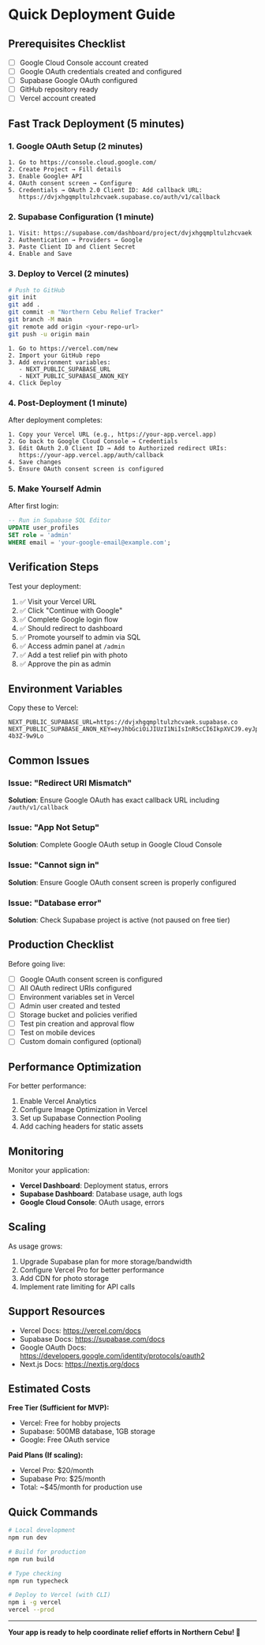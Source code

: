# Quick Deployment Guide

## Prerequisites Checklist

- [ ] Google Cloud Console account created
- [ ] Google OAuth credentials created and configured
- [ ] Supabase Google OAuth configured
- [ ] GitHub repository ready
- [ ] Vercel account created

## Fast Track Deployment (5 minutes)

### 1. Google OAuth Setup (2 minutes)

```
1. Go to https://console.cloud.google.com/
2. Create Project → Fill details
3. Enable Google+ API
4. OAuth consent screen → Configure
5. Credentials → OAuth 2.0 Client ID: Add callback URL:
   https://dvjxhgqmpltulzhcvaek.supabase.co/auth/v1/callback
```

### 2. Supabase Configuration (1 minute)

```
1. Visit: https://supabase.com/dashboard/project/dvjxhgqmpltulzhcvaek
2. Authentication → Providers → Google
3. Paste Client ID and Client Secret
4. Enable and Save
```

### 3. Deploy to Vercel (2 minutes)

```bash
# Push to GitHub
git init
git add .
git commit -m "Northern Cebu Relief Tracker"
git branch -M main
git remote add origin <your-repo-url>
git push -u origin main
```

```
1. Go to https://vercel.com/new
2. Import your GitHub repo
3. Add environment variables:
   - NEXT_PUBLIC_SUPABASE_URL
   - NEXT_PUBLIC_SUPABASE_ANON_KEY
4. Click Deploy
```

### 4. Post-Deployment (1 minute)

After deployment completes:

```
1. Copy your Vercel URL (e.g., https://your-app.vercel.app)
2. Go back to Google Cloud Console → Credentials
3. Edit OAuth 2.0 Client ID → Add to Authorized redirect URIs:
   https://your-app.vercel.app/auth/callback
4. Save changes
5. Ensure OAuth consent screen is configured
```

### 5. Make Yourself Admin

After first login:

```sql
-- Run in Supabase SQL Editor
UPDATE user_profiles
SET role = 'admin'
WHERE email = 'your-google-email@example.com';
```

## Verification Steps

Test your deployment:

1. ✅ Visit your Vercel URL
2. ✅ Click "Continue with Google"
3. ✅ Complete Google login flow
4. ✅ Should redirect to dashboard
5. ✅ Promote yourself to admin via SQL
6. ✅ Access admin panel at `/admin`
7. ✅ Add a test relief pin with photo
8. ✅ Approve the pin as admin

## Environment Variables

Copy these to Vercel:

```env
NEXT_PUBLIC_SUPABASE_URL=https://dvjxhgqmpltulzhcvaek.supabase.co
NEXT_PUBLIC_SUPABASE_ANON_KEY=eyJhbGciOiJIUzI1NiIsInR5cCI6IkpXVCJ9.eyJpc3MiOiJzdXBhYmFzZSIsInJlZiI6ImR2anhoZ3FtcGx0dWx6aGN2YWVrIiwicm9sZSI6ImFub24iLCJpYXQiOjE3NTk1MTI5MTYsImV4cCI6MjA3NTA4ODkxNn0.34Doh6tGeRT2igSdC2NKiAWuke8p2lgT-4b3Z-9w9Lo
```

## Common Issues

### Issue: "Redirect URI Mismatch"
**Solution**: Ensure Google OAuth has exact callback URL including `/auth/v1/callback`

### Issue: "App Not Setup"
**Solution**: Complete Google OAuth setup in Google Cloud Console

### Issue: "Cannot sign in"
**Solution**: Ensure Google OAuth consent screen is properly configured

### Issue: "Database error"
**Solution**: Check Supabase project is active (not paused on free tier)

## Production Checklist

Before going live:

- [ ] Google OAuth consent screen is configured
- [ ] All OAuth redirect URIs configured
- [ ] Environment variables set in Vercel
- [ ] Admin user created and tested
- [ ] Storage bucket and policies verified
- [ ] Test pin creation and approval flow
- [ ] Test on mobile devices
- [ ] Custom domain configured (optional)

## Performance Optimization

For better performance:

1. Enable Vercel Analytics
2. Configure Image Optimization in Vercel
3. Set up Supabase Connection Pooling
4. Add caching headers for static assets

## Monitoring

Monitor your application:

- **Vercel Dashboard**: Deployment status, errors
- **Supabase Dashboard**: Database usage, auth logs
- **Google Cloud Console**: OAuth usage, errors

## Scaling

As usage grows:

1. Upgrade Supabase plan for more storage/bandwidth
2. Configure Vercel Pro for better performance
3. Add CDN for photo storage
4. Implement rate limiting for API calls

## Support Resources

- Vercel Docs: https://vercel.com/docs
- Supabase Docs: https://supabase.com/docs
- Google OAuth Docs: https://developers.google.com/identity/protocols/oauth2
- Next.js Docs: https://nextjs.org/docs

## Estimated Costs

**Free Tier (Sufficient for MVP):**
- Vercel: Free for hobby projects
- Supabase: 500MB database, 1GB storage
- Google: Free OAuth service

**Paid Plans (If scaling):**
- Vercel Pro: $20/month
- Supabase Pro: $25/month
- Total: ~$45/month for production use

## Quick Commands

```bash
# Local development
npm run dev

# Build for production
npm run build

# Type checking
npm run typecheck

# Deploy to Vercel (with CLI)
npm i -g vercel
vercel --prod
```

---

**Your app is ready to help coordinate relief efforts in Northern Cebu! 🚀**
